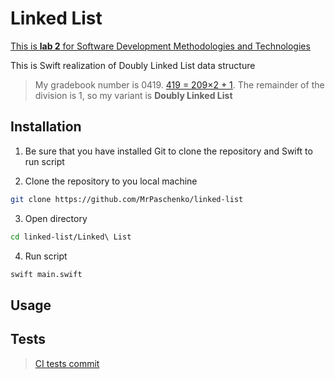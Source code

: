 # Linked List

[This is **lab 2** for Software Development Methodologies and Technologies](https://docs.google.com/document/d/1SRRPKRRHw2gRPdYLC3ENGgVIKVMpeZ3eCzFd9bkrSEA)

This is Swift realization of Doubly Linked List data structure
> My gradebook number is 0419. [419 = 209×2 + 1](https://www.wolframalpha.com/input?i=419+%2F+2). The remainder of the division is 1, so my variant is **Doubly Linked List**

## Installation

1. Be sure that you have installed Git to clone the repository and Swift to run script

2. Clone the repository to you local machine
```bash
git clone https://github.com/MrPaschenko/linked-list
```

3. Open directory
```bash
cd linked-list/Linked\ List
```

4. Run script
```bash
swift main.swift
```

## Usage

## Tests

> [CI tests commit](https://github.com/MrPaschenko/linked-list)
